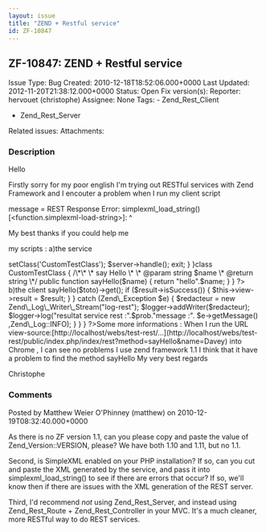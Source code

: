 ```yaml
---
layout: issue
title: "ZEND + Restful service"
id: ZF-10847
---
```


ZF-10847: ZEND + Restful service
--------------------------------

 Issue Type: Bug Created: 2010-12-18T18:52:06.000+0000 Last Updated: 2012-11-20T21:38:12.000+0000 Status: Open Fix version(s): 
 Reporter:  hervouet (christophe)  Assignee:  None  Tags: - Zend\_Rest\_Client
- Zend\_Rest\_Server
 
 Related issues: 
 Attachments: 
### Description

Hello

Firstly sorry for my poor english I'm trying out RESTful services with Zend Framework and I encouter a problem when I run my client script

message = REST Response Error: simplexml\_load\_string() [<function.simplexml-load-string>]: ^

My best thanks if you could help me

my scripts : a)the service

<?php require\_once 'Zend/Controller/Action.php'; class IndexController extends Zend\_Controller\_Action { // Action REST service public function restAction() { require\_once('Zend/Rest/Server.php'); $server = new Zend\_Rest\_Server(); $server->setClass('CustomTestClass'); $server->handle(); exit; } }class CustomTestClass { /\*\* \* say Hello \* \* @param string $name \* @return string \*/ public function sayHello($name) { return "hello".$name; } } ?> b)the client

<?php require\_once 'Zend/Controller/Action.php'; class ClientController extends Zend\_Controller\_Action { // Action REST client + LOG public function indexAction() { try { $logger = new Zend\_Log(); require\_once('/Zend/Rest/Client.php'); $client = new Zend\_Rest\_Client('[http://127.0.0.1/webs/test-rest/…](http://127.0.0.1/webs/test-rest/public/index.php/index/rest)'); $toto='fanfan'; $result=$client->sayHello($toto)->get(); if ($result->isSuccess()) { $this->view->result = $result; } } catch (Zend\_Exception $e) { $redacteur = new Zend\_Log\_Writer\_Stream("log-rest"); $logger->addWriter($redacteur); $logger->log("resultat service rest :".$prob."message :". $e->getMessage() ,Zend\_Log::INFO); } } } ?>Some more informations : When I run the URL view-source:[http://localhost/webs/test-rest/…](http://localhost/webs/test-rest/public/index.php/index/rest?method=sayHello&name=Davey) into Chrome , I can see no problems I use zend framework 1.1 I think that it have a problem to find the method sayHello My very best regards

Christophe

 

 

### Comments

Posted by Matthew Weier O'Phinney (matthew) on 2010-12-19T08:32:40.000+0000

As there is no ZF version 1.1, can you please copy and paste the value of Zend\_Version::VERSION, please? We have both 1.10 and 1.11, but no 1.1.

Second, is SimpleXML enabled on your PHP installation? If so, can you cut and paste the XML generated by the service, and pass it into simplexml\_load\_string() to see if there are errors that occur? If so, we'll know then if there are issues with the XML generation of the REST server.

Third, I'd recommend _not_ using Zend\_Rest\_Server, and instead using Zend\_Rest\_Route + Zend\_Rest\_Controller in your MVC. It's a much cleaner, more RESTful way to do REST services.

 

 